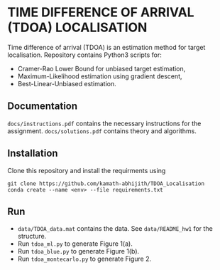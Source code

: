 # TIME DIFFERENCE OF ARRIVAL (TDOA) LOCALISATION

Time difference of arrival (TDOA) is an estimation method for target localisation. Repository contains Python3 scripts for:

- Cramer-Rao Lower Bound for unbiased target estimation,
- Maximum-Likelihood estimation using gradient descent,
- Best-Linear-Unbiased estimation.

## Documentation

`docs/instructions.pdf` contains the necessary instructions for the assignment. `docs/solutions.pdf` contains theory and algorithms.

## Installation

Clone this repository and install the requirments using
```shell
git clone https://github.com/kamath-abhijith/TDOA_Localisation
conda create --name <env> --file requirements.txt
```

## Run

- `data/TDOA_data.mat` contains the data. See `data/README_hw1` for the structure.
- Run `tdoa_ml.py` to generate Figure 1(a).
- Run `tdoa_blue.py` to generate Figure 1(b).
- Run `tdoa_montecarlo.py` to generate Figure 2.